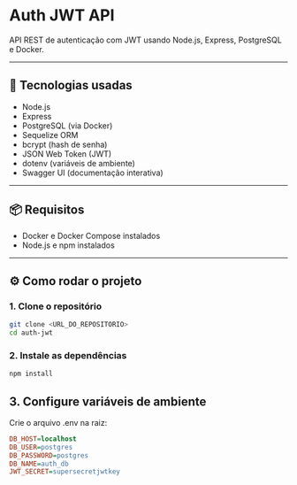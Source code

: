 # Auth JWT API

API REST de autenticação com JWT usando Node.js, Express, PostgreSQL e Docker.

---

## 🚀 Tecnologias usadas

- Node.js
- Express
- PostgreSQL (via Docker)
- Sequelize ORM
- bcrypt (hash de senha)
- JSON Web Token (JWT)
- dotenv (variáveis de ambiente)
- Swagger UI (documentação interativa)

---

## 📦 Requisitos

- Docker e Docker Compose instalados
- Node.js e npm instalados

---

## ⚙️ Como rodar o projeto

### 1. Clone o repositório

```bash
git clone <URL_DO_REPOSITORIO>
cd auth-jwt
```
### 2. Instale as dependências
```bash
npm install
```

## 3. Configure variáveis de ambiente

Crie o arquivo .env na raiz:

```ini
DB_HOST=localhost
DB_USER=postgres
DB_PASSWORD=postgres
DB_NAME=auth_db
JWT_SECRET=supersecretjwtkey
```